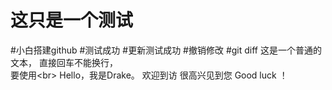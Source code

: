 ﻿# 这只是一个测试
#小白搭建github
#测试成功
#更新测试成功
#撤销修改
#git diff
这是一个普通的文本，
直接回车不能换行，<br>
要使用\<br>
		Hello，我是Drake。
		欢迎到访
		很高兴见到您
		Good luck ！	
